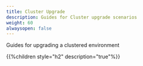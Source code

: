 ```yaml
---
title: Cluster Upgrade
description: Guides for Cluster upgrade scenarios
weight: 60
alwaysopen: false
---
```

Guides for upgrading a clustered environment

{{%children style="h2" description="true"%}}
